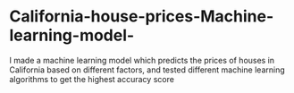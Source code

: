 # California-house-prices-Machine-learning-model-
I made a machine learning model which predicts the prices of houses in California based on different factors, and tested different machine learning algorithms to get the highest accuracy score
